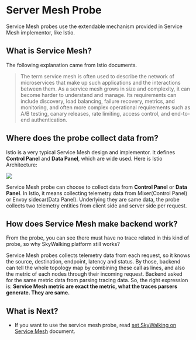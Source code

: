 # Server Mesh Probe
Service Mesh probes use the extendable mechanism provided in Service Mesh implementor, like Istio.

## What is Service Mesh?
The following explanation came from Istio documents.
> The term service mesh is often used to describe the network of microservices that make up such applications and the interactions between them. 
As a service mesh grows in size and complexity, it can become harder to understand and manage. 
Its requirements can include discovery, load balancing, failure recovery, metrics, and monitoring, and often more complex operational requirements 
such as A/B testing, canary releases, rate limiting, access control, and end-to-end authentication.

## Where does the probe collect data from?
Istio is a very typical Service Mesh design and implementor. It defines **Control Panel** and **Data Panel**,
which are wide used. Here is Istio Architecture:

<img src="https://istio.io/docs/concepts/what-is-istio/arch.svg"/>

Service Mesh probe can choose to collect data from **Control Panel** or **Data Panel**. In Istio, 
it means collecting telemetry data from Mixer(Control Panel) or Envoy sidecar(Data Panel). Underlying
they are same data, the probe collects two telemetry entities from client side and server side per request.

## How does Service Mesh make backend work?
From the probe, you can see there must have no trace related in this kind of probe, so why SkyWalking
platform still works?

Service Mesh probes collects telemetry data from each request, so it knows the source, destination, 
endpoint, latency and status. By those, backend can tell the whole topology map by combining these call 
as lines, and also the metric of each nodes through their incoming request. Backend asked for the same
metric data from parsing tracing data. So, the right expression is: 
**Service Mesh metric are exact the metric, what the traces parsers generate. They are same.**

## What is Next?
- If you want to use the service mesh probe, read [set SkyWalking on Service Mesh](../setup/README.md#on-service-mesh) document.
